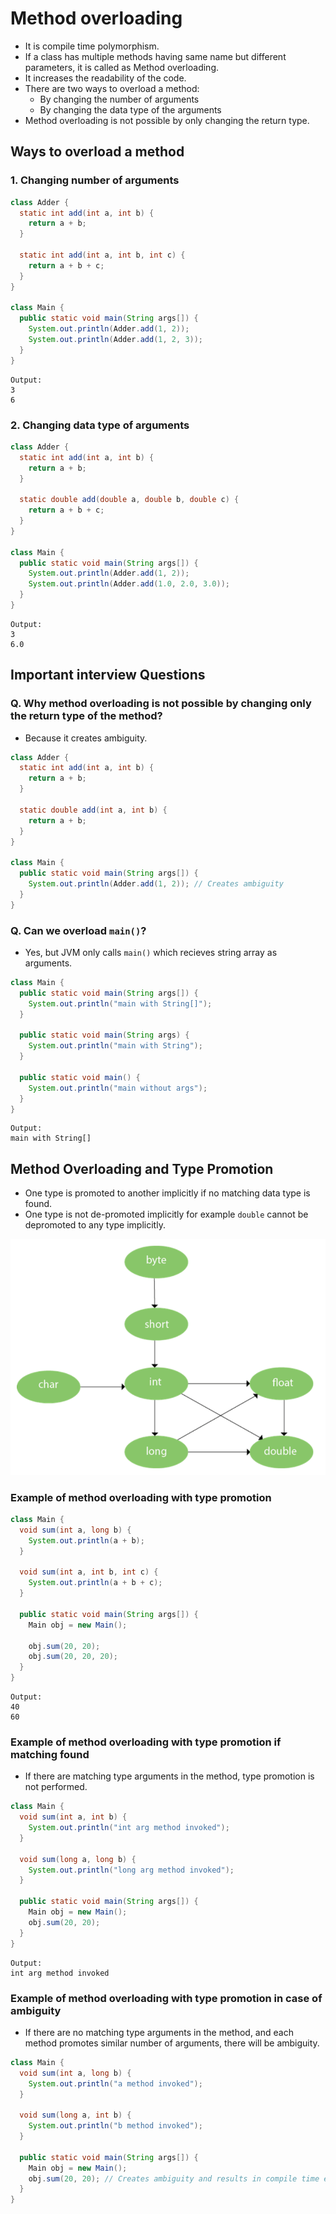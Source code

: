 # Method overloading

- It is compile time polymorphism.
- If a class has multiple methods having same name but different parameters, it is called as Method overloading.
- It increases the readability of the code.
- There are two ways to overload a method:
  - By changing the number of arguments
  - By changing the data type of the arguments
- Method overloading is not possible by only changing the return type.

## Ways to overload a method

### 1. Changing number of arguments

```java
class Adder {
  static int add(int a, int b) {
    return a + b;
  }

  static int add(int a, int b, int c) {
    return a + b + c;
  }
}

class Main {
  public static void main(String args[]) {
    System.out.println(Adder.add(1, 2));
    System.out.println(Adder.add(1, 2, 3));
  }
}
```

```
Output:
3
6
```

### 2. Changing data type of arguments

```java
class Adder {
  static int add(int a, int b) {
    return a + b;
  }

  static double add(double a, double b, double c) {
    return a + b + c;
  }
}

class Main {
  public static void main(String args[]) {
    System.out.println(Adder.add(1, 2));
    System.out.println(Adder.add(1.0, 2.0, 3.0));
  }
}
```

```
Output:
3
6.0
```

## Important interview Questions

### Q. Why method overloading is not possible by changing only the return type of the method?

- Because it creates ambiguity.

```java
class Adder {
  static int add(int a, int b) {
    return a + b;
  }

  static double add(int a, int b) {
    return a + b;
  }
}

class Main {
  public static void main(String args[]) {
    System.out.println(Adder.add(1, 2)); // Creates ambiguity
  }
}
```

### Q. Can we overload `main()`?

- Yes, but JVM only calls `main()` which recieves string array as arguments.

```java
class Main {
  public static void main(String args[]) {
    System.out.println("main with String[]");
  }

  public static void main(String args) {
    System.out.println("main with String");
  }

  public static void main() {
    System.out.println("main without args");
  }
}
```

```
Output:
main with String[]
```

## Method Overloading and Type Promotion

- One type is promoted to another implicitly if no matching data type is found.
- One type is not de-promoted implicitly for example `double` cannot be depromoted to any type implicitly.

![picture 8](../images/7180fc41235952b0cbe099d839c55c3f2239af546f2141c785ca14af5e8b7e28.png)

### Example of method overloading with type promotion

```java
class Main {
  void sum(int a, long b) {
    System.out.println(a + b);
  }

  void sum(int a, int b, int c) {
    System.out.println(a + b + c);
  }

  public static void main(String args[]) {
    Main obj = new Main();

    obj.sum(20, 20);
    obj.sum(20, 20, 20);
  }
}
```

```
Output:
40
60
```

### Example of method overloading with type promotion if matching found

- If there are matching type arguments in the method, type promotion is not performed.

```java
class Main {
  void sum(int a, int b) {
    System.out.println("int arg method invoked");
  }

  void sum(long a, long b) {
    System.out.println("long arg method invoked");
  }

  public static void main(String args[]) {
    Main obj = new Main();
    obj.sum(20, 20);
  }
}
```

```
Output:
int arg method invoked
```

### Example of method overloading with type promotion in case of ambiguity

- If there are no matching type arguments in the method, and each method promotes similar number of arguments, there will be ambiguity.

```java
class Main {
  void sum(int a, long b) {
    System.out.println("a method invoked");
  }

  void sum(long a, int b) {
    System.out.println("b method invoked");
  }

  public static void main(String args[]) {
    Main obj = new Main();
    obj.sum(20, 20); // Creates ambiguity and results in compile time error
  }
}
```

